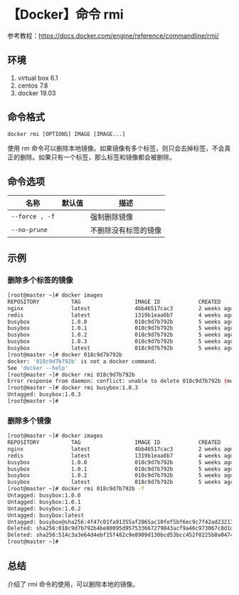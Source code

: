 # 【Docker】命令 rmi

参考教程：https://docs.docker.com/engine/reference/commandline/rmi/

## 环境

1. virtual box 6.1
2. centos 7.8
3. docker 19.03

## 命令格式

`docker rmi [OPTIONS] IMAGE [IMAGE...]`

使用 rm 命令可以删除本地镜像。如果镜像有多个标签，则只会去掉标签，不会真正的删除。如果只有一个标签，那么标签和镜像都会被删除。

## 命令选项

| 名称 | 默认值 | 描述 |
| --- | --- | --- |
| `--force , -f` |  | 强制删除镜像 |
| `--no-prune` |  | 不删除没有标签的镜像 |

## 示例

### 删除多个标签的镜像

```sh
[root@master ~]# docker images
REPOSITORY          TAG                 IMAGE ID            CREATED             SIZE
nginx               latest              4bb46517cac3        2 weeks ago         133MB
redis               latest              1319b1eaa0b7        4 weeks ago         104MB
busybox             1.0.0               018c9d7b792b        5 weeks ago         1.22MB
busybox             1.0.1               018c9d7b792b        5 weeks ago         1.22MB
busybox             1.0.2               018c9d7b792b        5 weeks ago         1.22MB
busybox             1.0.3               018c9d7b792b        5 weeks ago         1.22MB
busybox             latest              018c9d7b792b        5 weeks ago         1.22MB
[root@master ~]# docker 018c9d7b792b
docker: '018c9d7b792b' is not a docker command.
See 'docker --help'
[root@master ~]# docker rmi 018c9d7b792b
Error response from daemon: conflict: unable to delete 018c9d7b792b (must be forced) - image is referenced in multiple repositories
[root@master ~]# docker rmi busybox:1.0.3
Untagged: busybox:1.0.3
[root@master ~]#
```

### 删除多个镜像

```sh
[root@master ~]# docker images
REPOSITORY          TAG                 IMAGE ID            CREATED             SIZE
nginx               latest              4bb46517cac3        2 weeks ago         133MB
redis               latest              1319b1eaa0b7        4 weeks ago         104MB
busybox             1.0.0               018c9d7b792b        5 weeks ago         1.22MB
busybox             1.0.1               018c9d7b792b        5 weeks ago         1.22MB
busybox             1.0.2               018c9d7b792b        5 weeks ago         1.22MB
busybox             latest              018c9d7b792b        5 weeks ago         1.22MB
[root@master ~]# docker rmi 018c9d7b792b -f
Untagged: busybox:1.0.0
Untagged: busybox:1.0.1
Untagged: busybox:1.0.2
Untagged: busybox:latest
Untagged: busybox@sha256:4f47c01fa91355af2865ac10fef5bf6ec9c7f42ad2321377c21e844427972977
Deleted: sha256:018c9d7b792b4be80095d957533667279843acf9a46c973067c8d1dff31ea8b4
Deleted: sha256:514c3a3e64d4ebf15f482c9e8909d130bcd53bcc452f0225b0a04744de7b8c43
[root@master ~]#
```

## 总结

介绍了 rmi 命令的使用，可以删除本地的镜像。
